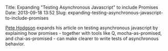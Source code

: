 Title: Expanding "Testing Asynchronous Javascript" to include Promises
Date: 2013-09-18 13:52
Slug: expanding-testing-asynchronous-javascript-to-include-promises

[Pete Hodgson](http://blog.thepete.net/) expands his article on testing
asynchronous javascript by explaining how promises - together with tools
like Q, mocha-as-promised, and chai-as-promised - can make clearer to
write tests of asynchronous behavior.

</p>


